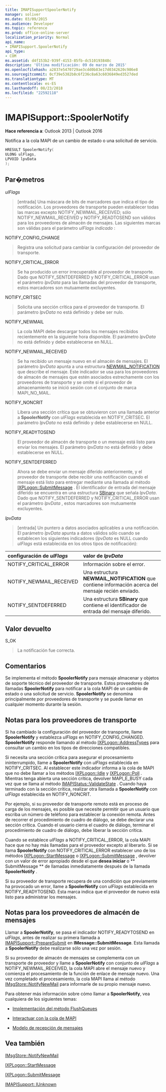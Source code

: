 ```yaml
---
title: IMAPISupportSpoolerNotify
manager: soliver
ms.date: 03/09/2015
ms.audience: Developer
ms.topic: reference
ms.prod: office-online-server
localization_priority: Normal
api_name:
- IMAPISupport.SpoolerNotify
api_type:
- COM
ms.assetid: d4f153b2-939f-4153-85fb-dc510193848c
description: 'Última modificación: 09 de marzo de 2015'
ms.openlocfilehash: a2837e5470729ae3cdd0b83e17d0342620c986e8
ms.sourcegitcommit: 0cf39e5382b8c6f236c8a63c6036849ed3527ded
ms.translationtype: MT
ms.contentlocale: es-ES
ms.lasthandoff: 08/23/2018
ms.locfileid: "22592118"
---
```

# <a name="imapisupportspoolernotify"></a>IMAPISupport::SpoolerNotify

  
  
**Hace referencia a**: Outlook 2013 | Outlook 2016 
  
Notifica a la cola MAPI de un cambio de estado o una solicitud de servicio. 
  
```cpp
HRESULT SpoolerNotify(
ULONG ulFlags,
LPVOID lpvData
);
```

## <a name="parameters"></a>Par�metros

 _ulFlags_
  
> [entrada] Una máscara de bits de marcadores que indica el tipo de notificación. Los proveedores de transporte pueden establecer todas las marcas excepto NOTIFY_NEWMAIL_RECEIVED; sólo NOTIFY_NEWMAIL_RECEIVED y NOTIFY_READTOSEND son válidos para los proveedores de almacén de mensajes. Las siguientes marcas son válidas para el parámetro _ulFlags indicado_ : 
    
NOTIFY_CONFIG_CHANGE 
  
> Registra una solicitud para cambiar la configuración del proveedor de transporte. 
    
NOTIFY_CRITICAL_ERROR 
  
> Se ha producido un error irrecuperable al proveedor de transporte. Dado que NOTIFY_SENTDEFERRED y NOTIFY_CRITICAL_ERROR usan el parámetro _lpvData_ para las llamadas del proveedor de transporte, estos marcadores son mutuamente excluyentes. 
    
NOTIFY_CRITSEC 
  
> Solicita una sección crítica para el proveedor de transporte. El parámetro _lpvData_ no está definido y debe ser nulo. 
    
NOTIFY_NEWMAIL 
  
> La cola MAPI debe descargar todos los mensajes recibidos recientemente en la siguiente hora disponible. El parámetro _lpvData_ no está definido y debe establecerse en NULL. 
    
NOTIFY_NEWMAIL_RECEIVED 
  
> Se ha recibido un mensaje nuevo en el almacén de mensajes. El parámetro _lpvData_ apunta a una estructura [NEWMAIL_NOTIFICATION](newmail_notification.md) que describe el mensaje. Este indicador se usa para los proveedores de almacén de mensajes que estén asociados estrechamente con los proveedores de transporte y se omite si el proveedor de almacenamiento se inició sesión con el conjunto de marca MAPI_NO_MAIL. 
    
NOTIFY_NONCRIT 
  
> Libera una sección crítica que se obtuvieron con una llamada anterior a **SpoolerNotify** con _ulFlags_ establecida en NOTIFY_CRITSEC. El parámetro _lpvData_ no está definido y debe establecerse en NULL. 
    
NOTIFY_READYTOSEND 
  
> El proveedor de almacén de transporte o un mensaje está listo para enviar los mensajes. El parámetro _lpvData_ no está definido y debe establecerse en NULL. 
    
NOTIFY_SENTDEFERRED 
  
> Ahora se debe enviar un mensaje diferido anteriormente, y el proveedor de transporte debe recibir una notificación cuando el mensaje está listo para entregar mediante una llamada al método [IXPLogon::SubmitMessage](ixplogon-submitmessage.md) . El identificador de entrada del mensaje diferido se encuentra en una estructura [SBinary](sbinary.md) que señala _lpvData_. Dado que NOTIFY_SENTDEFERRED y NOTIFY_CRITICAL_ERROR usan el parámetro _lpvData_ , estos marcadores son mutuamente excluyentes. 
    
 _lpvData_
  
> [entrada] Un puntero a datos asociados aplicables a una notificación. El parámetro _lpvData_ apunta a datos válidos sólo cuando se establecen los siguientes indicadores (_lpvData_ es NULL cuando _ulFlags_ está establecida en los otros tipos de notificación): 
    
|**configuración de _ulFlags_**|**valor de _lpvData_**|
|:-----|:-----|
|NOTIFY_CRITICAL_ERROR  <br/> |Información sobre el error.  <br/> |
|NOTIFY_NEWMAIL_RECEIVED  <br/> |Una estructura **NEWMAIL_NOTIFICATION** que contiene información acerca del mensaje recién enviado.  <br/> |
|NOTIFY_SENTDEFERRED  <br/> |Una estructura **SBinary** que contiene el identificador de entrada del mensaje diferido.  <br/> |
   
## <a name="return-value"></a>Valor devuelto

S_OK 
  
> La notificación fue correcta.
    
## <a name="remarks"></a>Comentarios

Se implementa el método **SpoolerNotify** para mensaje almacenar y objetos de soporte técnico del proveedor de transporte. Estos proveedores de llamadas **SpoolerNotify** para notificar a la cola MAPI de un cambio de estado o una solicitud de servicio. **SpoolerNotify** se denomina principalmente por proveedores de transporte y se puede llamar en cualquier momento durante la sesión. 
  
## <a name="notes-to-transport-providers"></a>Notas para los proveedores de transporte

Si ha cambiado la configuración del proveedor de transporte, llame **SpoolerNotify** y establezca _ulFlags_ en NOTIFY_CONFIG_CHANGED. **SpoolerNotify** responde llamando al método [IXPLogon::AddressTypes](ixplogon-addresstypes.md) para consultar un cambio en los tipos de direcciones compatibles. 
  
Si necesita una sección crítica para asegurar el procesamiento ininterrumpido, llame a **SpoolerNotify** con _ulFlags_ establecida en NOTIFY_CRITSEC. Al establecer este indicador informa a la cola de MAPI que no debe llamar a los métodos [IXPLogon::Idle](ixplogon-idle.md) y [IXPLogon::Poll](ixplogon-poll.md) . Mientras tenga abierta una sección crítica, devolver MAPI_E_BUSY cada vez que se llama al método [IMAPIStatus::ValidateState](imapistatus-validatestate.md) . Cuando haya terminado con la sección crítica, realizar otra llamada a **SpoolerNotify** con _ulFlags_ establecida en NOTIFY_NONCRIT. 
  
Por ejemplo, si su proveedor de transporte remoto está en proceso de carga de los mensajes, es posible que necesite permitir que un usuario que escriba un número de teléfono para establecer la conexión remota. Antes de recorrer el procedimiento de cuadro de diálogo, se debe declarar una sección crítica. Cuando el usuario cierra el cuadro de diálogo, terminar el procedimiento de cuadro de diálogo, debe liberar la sección crítica.
  
Cuando se establece _ulFlags_ a NOTIFY_CRITICAL_ERROR, la cola MAPI hace que no hay más llamadas para el proveedor excepto al liberarlo. Si se llama **SpoolerNotify** con NOTIFY_CRITICAL_ERROR establecer uno de los métodos [IXPLogon::StartMessage](ixplogon-startmessage.md) o [IXPLogon::SubmitMessage](ixplogon-submitmessage.md) , devolver con un valor de error apropiado desde el que **desea iniciar** o ** SubmitMessage ** de llamadas inmediatamente después de la llamada **SpoolerNotify** . 
  
Si su proveedor de transporte recupera de una condición que previamente ha provocado un error, llame a **SpoolerNotify** con _ulFlags_ establecida en NOTIFY_READYTOSEND. Esta marca indica que el proveedor de nuevo está listo para administrar los mensajes. 
  
## <a name="notes-to-message-store-providers"></a>Notas para los proveedores de almacén de mensajes

Llamar a **SpoolerNotify**, se pasa el indicador NOTIFY_READYTOSEND en _ulFlags_, antes de realizar su primera llamada a [IMAPISupport::PrepareSubmit](imapisupport-preparesubmit.md) en **IMessage::SubmitMessage**. Esta llamada a **SpoolerNotify** debe realizarse sólo una vez por sesión. 
  
Si su proveedor de almacén de mensajes se complementa con un transporte de proveedor y llame a **SpoolerNotify** con conjunto de _ulFlags_ a NOTIFY_NEWMAIL_RECEIVED, la cola MAPI abre el mensaje nuevo y comienza el procesamiento de la función de enlace de mensaje nuevo. Una vez completado el procesamiento, la cola MAPI llama al método [IMsgStore::NotifyNewMail](imsgstore-notifynewmail.md) para informarle de su propio mensaje nuevo. 
  
Para obtener más información sobre cómo llamar a **SpoolerNotify**, vea cualquiera de los siguientes temas:
  
- [Implementación del método FlushQueues](implementing-the-flushqueues-method.md)
    
- [Interactuar con la cola de MAPI](interacting-with-the-mapi-spooler.md)
    
- [Modelo de recepción de mensajes](message-reception-model.md)
    
## <a name="see-also"></a>Vea también



[IMsgStore::NotifyNewMail](imsgstore-notifynewmail.md)
  
[IXPLogon::StartMessage](ixplogon-startmessage.md)
  
[IXPLogon::SubmitMessage](ixplogon-submitmessage.md)
  
[IMAPISupport: IUnknown](imapisupportiunknown.md)

